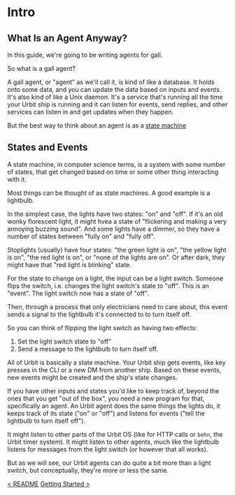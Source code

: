 # Intro

## What Is an Agent Anyway?

In this guide, we're going to be writing agents for gall.

So what is a gall agent?

A gall agent, or "agent" as we'll call it, is kind of like a database.  It holds onto some data, and you can update the data based on inputs and events.  It's also kind of like a Unix daemon.  It's a service that's running all the time your Urbit ship is running and it can listen for events, send replies, and other services can listen in and get updates when they happen.

But the best way to think about an agent is as a [state machine](https://en.wikipedia.org/wiki/Finite-state_machine)

## States and Events

A state machine, in computer science terms, is a system with some number of states, that get changed based on time or some other thing interacting with it.  

Most things can be thought of as state machines.  A good example is a lightbulb.

In the simplest case, the lights have two states: "on" and "off".  If it's an old wonky florescent light, it might hvea a state of "flickering and making a very annoying buzzing sound".  And some lights have a dimmer, so they have a number of states between "fully on" and "fully off".

Stoplights (usually) have four states: "the green light is on", "the yellow light is on", "the red light is on", or "none of the lights are on".  Or after dark, they might have that "red light is blinking" state.

For the state to change on a light, the input can be a light switch.  Someone flips the switch, i.e. changes the light switch's state to "off".  This is an "event".  The light switch now has a state of "off".

Then, through a process that only electricians need to care about, this event sends a signal to the lightbulb it's connected to to turn itself off.

So you can think of flipping the light switch as having two effects:

1. Set the light switch state to "off"
1. Send a message to the lightbulb to turn itself off.

All of Urbit is basically a state machine.  Your Urbit ship gets events, like key presses in the CLI or a new DM from another ship.  Based on these events, new events might be created and the ship's state changes.

If you have other inputs and states you'd like to keep track of, beyond the ones that you get "out of the box", you need a new program for that, specifically an agent.  An Urbit agent does the same things the lights do, it keeps track of its state ("on" or "off") and listens for events ("tell the lightbulb to turn itself off").

It might listen to other parts of the Urbit OS (like for HTTP calls or `behn`, the Urbit timer system).  It might listen to other agents, much like the lightbulb listens for messages from the light switch (or however that all works).

But as we will see, our Urbit agents can do quite a bit more than a light switch, but conceptually, they're more or less the same.

[&lt; README](readme.md) [Getting Started &gt;](init.md)


